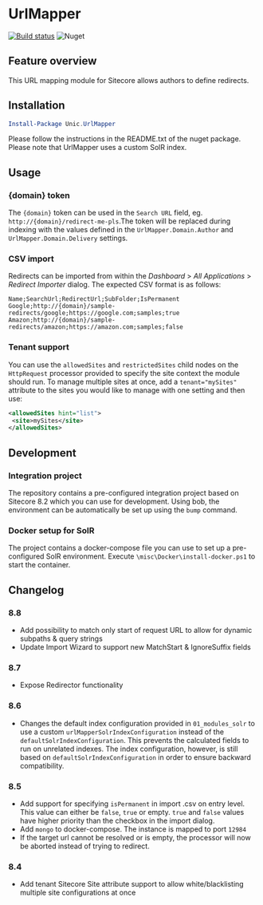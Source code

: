 # UrlMapper

[![Build status](https://ci.appveyor.com/api/projects/status/txgis3q0lqnnq818/branch/master?svg=true)](https://ci.appveyor.com/project/team-unic/sitecoreurlmapper/branch/master) ![Nuget](https://img.shields.io/nuget/v/Unic.UrlMapper)


## Feature overview

This URL mapping module for Sitecore allows authors to define redirects.

## Installation

```powershell
Install-Package Unic.UrlMapper
```

Please follow the instructions in the README.txt of the nuget package. Please note that UrlMapper uses a custom SolR index.

## Usage

### {domain} token

The `{domain}` token can be used in the `Search URL` field, eg. `http://{domain}/redirect-me-pls`.The token will be replaced during indexing with the values defined in the `UrlMapper.Domain.Author` and `UrlMapper.Domain.Delivery` settings.

### CSV import

Redirects can be imported from within the *Dashboard* > *All Applications* > *Redirect Importer* dialog. The expected CSV format is as follows:

```
Name;SearchUrl;RedirectUrl;SubFolder;IsPermanent
Google;http://{domain}/sample-redirects/google;https://google.com;samples;true
Amazon;http://{domain}/sample-redirects/amazon;https://amazon.com;samples;false
```

### Tenant support

You can use the `allowedSites` and `restrictedSites` child nodes on the `HttpRequest` processor provided to specify the site context the module should run. 
To manage multiple sites at once, add a `tenant="mySites"` attribute to the sites you would like to manage with one setting and then use:

```xml
<allowedSites hint="list">
 <site>mySites</site>
</allowedSites>
```

## Development

### Integration project

The repository contains a pre-configured integration project based on Sitecore 8.2 which you can use for development. Using bob, the environment can be automatically be set up using the `bump` command.

### Docker setup for SolR

The project contains a docker-compose file you can use to set up a pre-configured SolR environment. Execute `\misc\Docker\install-docker.ps1` to start the container.

## Changelog

### 8.8

* Add possibility to match only start of request URL to allow for dynamic subpaths & query strings
* Update Import Wizard to support new MatchStart & IgnoreSuffix fields

### 8.7

* Expose Redirector functionality

### 8.6

* Changes the default index configuration provided in `01_modules_solr` to use a custom `urlMapperSolrIndexConfiguration` instead of the `defaultSolrIndexConfiguration`. This prevents the calculated fields to run on unrelated indexes. The index configuration, however, is still based on `defaultSolrIndexConfiguration` in order to ensure backward compatibility.

### 8.5

* Add support for specifying `isPermanent` in import .csv on entry level. This value can either be `false`, `true` or empty. `true` and `false` values have higher priority than the checkbox in the import dialog.
* Add `mongo` to docker-compose. The instance is mapped to port `12984`
* If the target url cannot be resolved or is empty, the processor will now be aborted instead of trying to redirect.

### 8.4

* Add tenant Sitecore Site attribute support to allow white/blacklisting multiple site configurations at once
